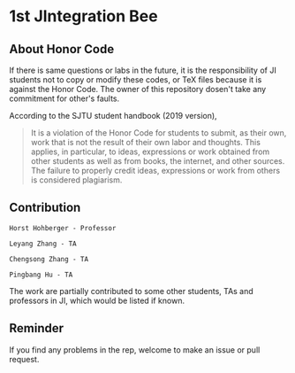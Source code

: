 # 1st JIntegration Bee

## About Honor Code

If there is same questions or labs in the future, it is the responsibility of JI students not to copy or modify these codes, or TeX files because it is against the Honor Code. The owner of this repository dosen't take any commitment for other's faults.

According to the SJTU student handbook (2019 version),

> It is a violation of the Honor Code for students to submit, as their own, work that is not the result of their own labor and thoughts. This applies, in particular, to ideas, expressions or work obtained from other students as well as from books, the internet, and other sources. The failure to properly credit ideas, expressions or work from others is considered plagiarism.

## Contribution

	Horst Hohberger - Professor
	
	Leyang Zhang - TA
	
	Chengsong Zhang - TA
	
	Pingbang Hu - TA
  
The work are partially contributed to some other students, TAs and professors in JI, which would be listed if known.

## Reminder

If you find any problems in the rep, welcome to make an issue or pull request.
